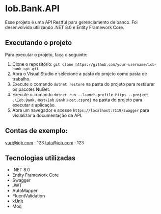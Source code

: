 # Iob.Bank.API

Esse projeto é uma API Restful para gerenciamento de banco. Foi desenvolvido utilizando .NET 8.0 e Entity Framework Core.

## Executando o projeto

Para executar o projeto, faça o seguinte:

1. Clone o repositório: `git clone https://github.com/your-username/iob-bank-api.git`
2. Abra o Visual Studio e selecione a pasta do projeto como pasta de trabalho.
3. Execute o comando `dotnet restore` na pasta do projeto para restaurar os pacotes NuGet.
4. Execute o comando `dotnet run --launch-profile https --project .\Iob.Bank.Host\Iob.Bank.Host.csproj` na pasta do projeto para executar a aplicação.
5. Abra um navegador e acesse `https://localhost:7119/swagger` para visualizar a documentação da API.

## Contas de exemplo:

yuri@iob.com : 123
tata@iob.com : 123

## Tecnologias utilizadas

- .NET 8.0
- Entity Framework Core
- Swagger
- JWT
- AutoMapper
- FluentValidation
- xUnit
- Moq
